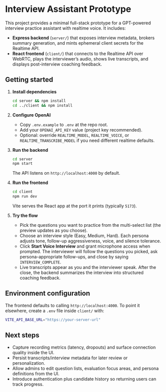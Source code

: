 # Interview Assistant Prototype

This project provides a minimal full-stack prototype for a GPT-powered interview practice assistant with realtime voice. It includes:

- **Express backend** (`server/`) that exposes interview metadata, brokers summary generation, and mints ephemeral client secrets for the Realtime API.
- **React frontend** (`client/`) that connects to the Realtime API over WebRTC, plays the interviewer’s audio, shows live transcripts, and displays post-interview coaching feedback.

## Getting started

1. **Install dependencies**
   ```bash
   cd server && npm install
   cd ../client && npm install
   ```

2. **Configure OpenAI**
   - Copy `.env.example` to `.env` at the repo root.
   - Add your `OPENAI_API_KEY` value (project key recommended).
   - Optional: override `REALTIME_MODEL`, `REALTIME_VOICE`, or `REALTIME_TRANSCRIBE_MODEL` if you need different realtime defaults.

3. **Run the backend**
   ```bash
   cd server
   npm start
   ```
   The API listens on `http://localhost:4000` by default.

4. **Run the frontend**
   ```bash
   cd client
   npm run dev
   ```
   Vite serves the React app at the port it prints (typically `5173`).

5. **Try the flow**
   - Pick the questions you want to practice from the multi-select list (the preview updates as you choose).
   - Choose an interview style (Easy, Medium, Hard). Each persona adjusts tone, follow-up aggressiveness, voice, and silence tolerance.
   - Click **Start Voice Interview** and grant microphone access when prompted. The interviewer will follow the questions you picked, ask persona-appropriate follow-ups, and close by saying `INTERVIEW_COMPLETE`.
   - Live transcripts appear as you and the interviewer speak. After the close, the backend summarizes the interview into structured coaching feedback.

## Environment configuration

The frontend defaults to calling `http://localhost:4000`. To point it elsewhere, create a `.env` file inside `client/` with:
```bash
VITE_API_BASE_URL="https://your-server-url"
```

## Next steps

- Capture recording metrics (latency, dropouts) and surface connection quality inside the UI.
- Persist transcripts/interview metadata for later review or personalization.
- Allow admins to edit question lists, evaluation focus areas, and persona definitions from the UI.
- Introduce authentication plus candidate history so returning users can track progress.
